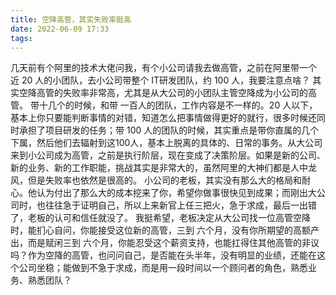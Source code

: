 ```yaml
---
title: 空降高管，其实失败率挺高
date: 2022-06-09 17:33
tags: 
---
```


几天前有个阿里的技术大佬问我，有个小公司请我去做高管，之前在阿里带一个 近 20 人的小团队，去小公司带整个 IT研发团队，约 100 人，我要注意点啥？
其实空降高管的失败率非常高，尤其是从大公司的小团队主管空降成为小公司的高管。
带十几个的时候，和带 一百人的团队，工作内容是不一样的。20 人以下，基本上你只要能判断事情的对错，知道怎么把事情做得更好的就行，很多时候还同时承担了项目研发的任务；带 100 人的团队的时候，其实重点是带你直属的几个下属，然后他们去辐射到这100人，基本上脱离的具体的、日常的事务。从大公司来到小公司成为高管，之前是执行阶层，现在变成了决策阶层。如果是新的公司、新的业务、新的工作职能，挑战其实是非常大的，虽然阿里的大神们都是人中龙风，但是失败率也依然是很高的。
小公司的老板，其实没有那么大的格局和耐心。他认为付出了那么大的成本挖来了你，希望你做事很快见到成果；而刚出大公司时，也往往急于证明自己，所以上来新官上任三把火，急于求成，最后一出错了，老板的认可和信任就没了。
我挺希望，老板决定从大公司找一位高管空降时，能扪心自问，你能接受这位新的高管，三到 六个月，没有你所期望的高额产出，而是赋闲三到 六个月，你能忍受这个薪资支持，也能扛得住其他高管的非议吗？作为空降的高管，也问问自己，是否能在头半年，没有明显的业绩，还能在这个公司坐稳；能做到不急于求成，而是用一段时间以一个顾问者的角色，熟悉业务、熟悉团队？
